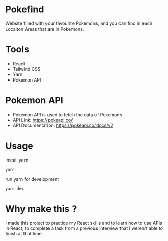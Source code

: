 # Pokefind

Website filled with your favourite Pokemons, and you can find in each Locaiton Areas that are in Pokemons.

# Tools

- React
- Tailwind CSS
- Yarn
- Pokemon API

# Pokemon API

- Pokemon API is used to fetch the data of Pokemons.
- API Link: https://pokeapi.co/
- API Documentation: https://pokeapi.co/docs/v2

# Usage

install yarn

```bash
yarn
```

run yarn for development

```bash
yarn dev
```

# Why make this ?

I made this project to practice my React skills and to learn how to use APIs in React, to complete a task from a previous interview that I weren't able to finish at that time.
